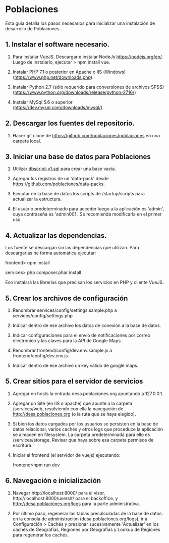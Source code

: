 # Poblaciones
Esta guía detalla los pasos necesarios para inicializar una instalación de desarrollo de Poblaciones.

## 1. Instalar el software necesario.

1) Para instalar VueJS. Descargar e instalar NodeJs https://nodejs.org/en/. Luego de instalarlo, ejecutar > npm install vue.

2) Instalar PHP 7.1 o posterior en Apache o IIS (Windows) (https://www.php.net/downloads.php).

3) Instalar Python 2.7 (sólo requerido para conversiones de archivos SPSS) (https://www.python.org/downloads/release/python-2716/)

4) Instalar MySql 5.6 o superior (https://dev.mysql.com/downloads/mysql/).

## 2. Descargar los fuentes del repositorio.

1) Hacer git clone de https://github.com/poblaciones/poblaciones en una carpeta local.

## 3. Iniciar una base de datos para Poblaciones

1) Utilizar [dbscript-v1.sql](dbscript-v1.sql) para crear una base vacía. 

2) Agregar los registros de un 'data-pack' desde https://github.com/poblaciones/data-packs.

3) Ejecutar en la base de datos los scripts de /startup/scripts para actualizar la estructura.

4) El usuario predeterminado para acceder luego a la aplicación es 'admin', cuya contraseña es 'admin001'. Se recomienda modificarla en el primer uso.

## 4. Actualizar las dependencias.

Los fuente se descargan sin las dependencias que utilizan. Para descargarlas ne forma automática ejecutar:

   frontend> npm install
  
   services> php composer.phar install

Eso instalará las librerías que precisan los servicios en PHP y cliente VueJS.

## 5. Crear los archivos de configuración

1) Renombrar services/config/settings.sample.php a services/config/settings.php 
 
2) Indicar dentro de ese archivo los datos de conexión a la base de datos. 

3) Indicar configuraciones para el envío de notificaciones por correo electrónico y las claves para la API de Google Maps.

4) Renombrar frontend/config/dev.env.sample.js a frontend/config/dev.env.js
 
5) Indicar dentro de ese archivo un key válido de google maps.

## 5. Crear sitios para el servidor de servicios

1) Agregar en hosts la entrada desa.poblaciones.org apuntando a 127.0.0.1.

2) Agregar un Site (en IIS o apache) que apunte a la carpeta /services/web, resolviendo con ella la navegación de http://desa.poblaciones.org (o la ruta que se haya elegido).

3) Si bien los datos cargados por los usuarios se persisten en la base de datos relacional, varios cachés y otros logs que proceduce la aplicación se almacen en filesystem. La carpeta predeterminada para ello es /services/storage. Revisar que haya sobre esa carpeta permisos de escritura.

4) Iniciar el frontend (el servidor de vuejs) ejecutando:
 
    frontend>npm run dev

## 6. Navegación e inicialización 

1) Navegar http://localhost:8000/ para el visor, http://localhost:8000/users#/ para el backoffice, y http://desa.poblaciones.org/logs para la parte administrativa.

2) Por último paso, regenerar las tablas precalculadas de la base de datos: en la consola de administración (desa.poblaciones.org/logs), ir a Configuración > Cachés y presionar sucesivamente 'Actualizar' en los cachés de Geografías, Regiones por Geografías y Lookup de Regiones para regenerar los cachés.
